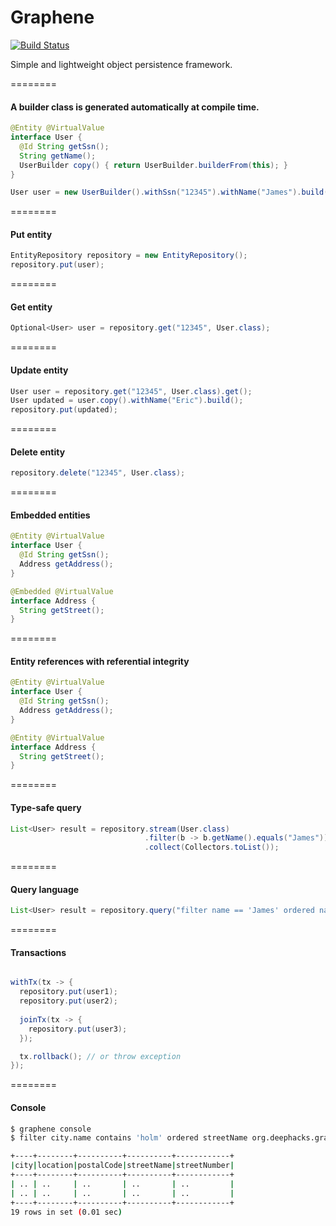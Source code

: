 Graphene
========
[![Build Status](https://travis-ci.org/deephacks/graphene.svg?branch=master)](https://travis-ci.org/deephacks/graphene)

Simple and lightweight object persistence framework.

========


#### A builder class is generated automatically at compile time.
```java
@Entity @VirtualValue
interface User { 
  @Id String getSsn(); 
  String getName(); 
  UserBuilder copy() { return UserBuilder.builderFrom(this); }
}

User user = new UserBuilder().withSsn("12345").withName("James").build();
```
========

#### Put entity
```java
EntityRepository repository = new EntityRepository();
repository.put(user);

```
========

#### Get entity
```java
Optional<User> user = repository.get("12345", User.class);
```
========

#### Update entity
```java
User user = repository.get("12345", User.class).get();
User updated = user.copy().withName("Eric").build();
repository.put(updated);
```
========

#### Delete entity
```java
repository.delete("12345", User.class);
```
========

#### Embedded entities
```java
@Entity @VirtualValue
interface User { 
  @Id String getSsn(); 
  Address getAddress(); 
}

@Embedded @VirtualValue
interface Address { 
  String getStreet(); 
}

```

========

#### Entity references with referential integrity
```java
@Entity @VirtualValue
interface User { 
  @Id String getSsn(); 
  Address getAddress(); 
}

@Entity @VirtualValue
interface Address { 
  String getStreet(); 
}

```

========


#### Type-safe query
```java
List<User> result = repository.stream(User.class)
                              .filter(b -> b.getName().equals("James"))
                              .collect(Collectors.toList());
```

========

#### Query language
```java
List<User> result = repository.query("filter name == 'James' ordered name", User.class);
```

========

#### Transactions
```java

withTx(tx -> {
  repository.put(user1);
  repository.put(user2);
  
  joinTx(tx -> {
    repository.put(user3);
  });  

  tx.rollback(); // or throw exception
});

```
========

#### Console
```sh
$ graphene console
$ filter city.name contains 'holm' ordered streetName org.deephacks.graphene.Entities$Street

+----+--------+----------+----------+------------+
|city|location|postalCode|streetName|streetNumber|
+----+--------+----------+----------+------------+
| .. | ..     | ..       | ..       | ..         |
| .. | ..     | ..       | ..       | ..         |
+----+--------+----------+----------+------------+
19 rows in set (0.01 sec)
```
